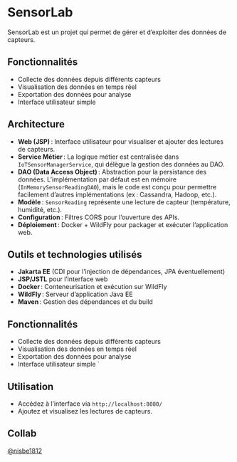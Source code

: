 # SensorLab

SensorLab est un projet qui permet de gérer et d’exploiter des données de capteurs.

## Fonctionnalités

- Collecte des données depuis différents capteurs
- Visualisation des données en temps réel
- Exportation des données pour analyse
- Interface utilisateur simple

## Architecture

- **Web (JSP)** : Interface utilisateur pour visualiser et ajouter des lectures de capteurs.
- **Service Métier** : La logique métier est centralisée dans `IoTSensorManagerService`, qui délègue la gestion des données au DAO.
- **DAO (Data Access Object)** : Abstraction pour la persistance des données. L’implémentation par défaut est en mémoire (`InMemorySensorReadingDAO`), mais le code est conçu pour permettre facilement d’autres implémentations (ex : Cassandra, Hadoop, etc.).
- **Modèle** : `SensorReading` représente une lecture de capteur (température, humidité, etc.).
- **Configuration** : Filtres CORS pour l’ouverture des APIs.
- **Déploiement** : Docker + WildFly pour packager et exécuter l’application web.

## Outils et technologies utilisés

- **Jakarta EE** (CDI pour l’injection de dépendances, JPA éventuellement)
- **JSP/JSTL** pour l’interface web
- **Docker** : Conteneurisation et exécution sur WildFly
- **WildFly** : Serveur d’application Java EE
- **Maven** : Gestion des dépendances et du build

## Fonctionnalités

- Collecte des données depuis différents capteurs
- Visualisation des données en temps réel
- Exportation des données pour analyse
- Interface utilisateur simple
`

## Utilisation

- Accédez à l’interface via `http://localhost:8080/`
- Ajoutez et visualisez les lectures de capteurs.


## Collab
[@nisbe1812](https://github.com/nisbe1218)

